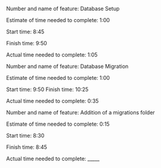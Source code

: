 Number and name of feature: Database Setup

Estimate of time needed to complete: 1:00

Start time: 8:45

Finish time: 9:50

Actual time needed to complete: 1:05



Number and name of feature: Database Migration

Estimate of time needed to complete: 1:00

Start time: 9:50
Finish time: 10:25

Actual time needed to complete: 0:35



Number and name of feature: Addition of a migrations folder

Estimate of time needed to complete: 0:15

Start time: 8:30

Finish time: 8:45

Actual time needed to complete: _____
